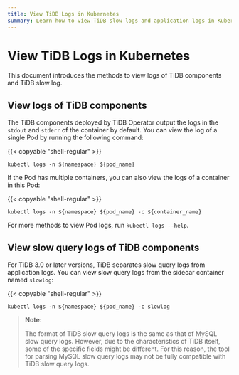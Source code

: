 ```yaml
---
title: View TiDB Logs in Kubernetes
summary: Learn how to view TiDB slow logs and application logs in Kubernetes.
---
```


# View TiDB Logs in Kubernetes

This document introduces the methods to view logs of TiDB components and TiDB slow log.

## View logs of TiDB components

The TiDB components deployed by TiDB Operator output the logs in the `stdout` and `stderr` of the container by default. You can view the log of a single Pod by running the following command:

{{< copyable "shell-regular" >}}

```shell
kubectl logs -n ${namespace} ${pod_name}
```

If the Pod has multiple containers, you can also view the logs of a container in this Pod:

{{< copyable "shell-regular" >}}

```shell
kubectl logs -n ${namespace} ${pod_name} -c ${container_name}
```

For more methods to view Pod logs, run `kubectl logs --help`.

## View slow query logs of TiDB components

For TiDB 3.0 or later versions, TiDB separates slow query logs from application logs. You can view slow query logs from the sidecar container named `slowlog`:

{{< copyable "shell-regular" >}}

```shell
kubectl logs -n ${namespace} ${pod_name} -c slowlog
```

> **Note:**
>
> The format of TiDB slow query logs is the same as that of MySQL slow query logs. However, due to the characteristics of TiDB itself, some of the specific fields might be different. For this reason, the tool for parsing MySQL slow query logs may not be fully compatible with TiDB slow query logs.
